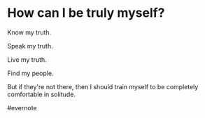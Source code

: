 # How can I be truly myself?

Know my truth.

Speak my truth.

Live my truth.

Find my people.

But if they're not there, then I should train myself to be completely comfortable in solitude.

\#evernote

